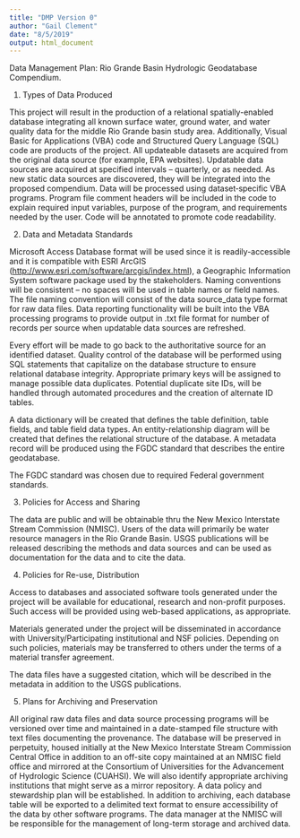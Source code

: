 ```yaml
---
title: "DMP Version 0"
author: "Gail Clement"
date: "8/5/2019"
output: html_document
---
```


Data Management Plan: Rio Grande Basin Hydrologic Geodatabase Compendium.

1.	Types of Data Produced

This project will result in the production of a relational spatially-enabled database integrating all known surface water, ground water, and water quality data for the middle Rio Grande basin study area. Additionally, Visual Basic for Applications (VBA) code and Structured Query Language (SQL) code are products of the project. All updateable datasets are acquired from the original data source (for example, EPA websites). Updatable data sources are acquired at specified intervals – quarterly, or as needed. As new static data sources are discovered, they will be integrated into the proposed compendium. Data will be processed using dataset‐specific VBA programs. Program file comment headers will be included in the code to explain required input variables, purpose of the program, and requirements needed by the user. Code will be annotated to promote code readability.

2.	Data and Metadata Standards

Microsoft Access Database format will be used since it is readily-accessible and it is compatible with ESRI ArcGIS (http://www.esri.com/software/arcgis/index.html), a Geographic Information System software package used by the stakeholders. Naming conventions will be consistent – no spaces will be used in table names or field names. The file naming convention will consist of the data source_data type format for raw data files. Data reporting functionality will be built into the VBA processing programs to provide output in .txt file format for number of records per source when updatable data sources are refreshed.

Every effort will be made to go back to the authoritative source for an identified dataset. Quality control of the database will be performed using SQL statements that capitalize on the database structure to ensure relational database integrity. Appropriate primary keys will be assigned to manage possible data duplicates. Potential duplicate site IDs, will be handled through automated procedures and the creation of alternate ID tables.

A data dictionary will be created that defines the table definition, table fields, and table field data types. An entity-relationship diagram will be created that defines the relational structure of the database. A metadata record will be produced using the FGDC standard that describes the entire geodatabase.

The FGDC standard was chosen due to required Federal government standards.

3.	Policies for Access and Sharing

The data are public and will be obtainable thru the New Mexico Interstate Stream Commission (NMISC). Users of the data will primarily be water resource managers in the Rio Grande Basin. USGS publications will be released describing the methods and data sources and can be used as documentation for the data and to cite the data.

4.	Policies for Re-use, Distribution

Access to databases and associated software tools generated under the project will be available for educational, research and non-profit purposes. Such access will be provided using web-based applications, as appropriate.

Materials generated under the project will be disseminated in accordance with University/Participating institutional and NSF policies. Depending on such policies, materials may be
transferred to others under the terms of a material transfer agreement.

The data files have a suggested citation, which will be described in the metadata in addition to the USGS publications.

5.	Plans for Archiving and Preservation

All original raw data files and data source processing programs will be versioned over time and maintained in a date-stamped file structure with text files documenting the provenance. The database will be preserved in perpetuity, housed initially at the New Mexico Interstate Stream Commission Central Office in addition to an off-site copy maintained at an NMISC field office and mirrored at the Consortium of Universities for the Advancement of Hydrologic Science (CUAHSI). We will also identify appropriate archiving institutions that might serve as a  mirror  repository.  A  data  policy  and stewardship plan will be established. In addition to archiving, each database table will be exported to a delimited text format to ensure accessibility of the data by other software programs. The data manager at the NMISC will be responsible for the management of long-term storage and archived data.
